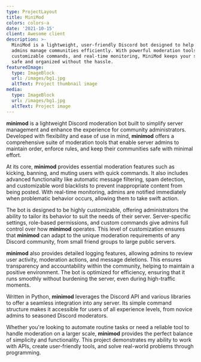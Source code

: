 ```yaml
---
type: ProjectLayout
title: MiniMod
colors: colors-a
date: '2021-10-15'
client: Awesome client
description: >-
  MiniMod is a lightweight, user-friendly Discord bot designed to help server
  admins manage communities efficiently. With powerful moderation tools,
  customizable commands, and real-time monitoring, MiniMod keeps your server
  safe and organized without the hassle.
featuredImage:
  type: ImageBlock
  url: /images/bg1.jpg
  altText: Project thumbnail image
media:
  type: ImageBlock
  url: /images/bg1.jpg
  altText: Project image
---
```

**minimod** is a lightweight Discord moderation bot built to simplify server management and enhance the experience for community administrators. Developed with flexibility and ease of use in mind, **minimod** offers a comprehensive suite of moderation tools that enable server admins to maintain order, enforce rules, and keep their communities safe with minimal effort.

At its core, **minimod** provides essential moderation features such as kicking, banning, and muting users with quick commands. It also includes advanced functionality like automatic message filtering, spam detection, and customizable word blacklists to prevent inappropriate content from being posted. With real-time monitoring, admins are notified immediately when problematic behavior occurs, allowing them to take swift action.

The bot is designed to be highly customizable, offering administrators the ability to tailor its behavior to suit the needs of their server. Server-specific settings, role-based permissions, and custom commands give admins full control over how **minimod** operates. This level of customization ensures that **minimod** can adapt to the unique moderation requirements of any Discord community, from small friend groups to large public servers.

**minimod** also provides detailed logging features, allowing admins to review user activity, moderation actions, and message deletions. This ensures transparency and accountability within the community, helping to maintain a positive environment. The bot is optimized for efficiency, ensuring that it runs smoothly without burdening the server, even during high-traffic moments.

Written in Python, **minimod** leverages the Discord API and various libraries to offer a seamless integration into any server. Its simple command structure makes it accessible for users of all experience levels, from novice admins to seasoned Discord moderators.

Whether you're looking to automate routine tasks or need a reliable tool to handle moderation on a larger scale, **minimod** provides the perfect balance of simplicity and functionality. This project demonstrates my ability to work with APIs, create user-friendly tools, and solve real-world problems through programming.
